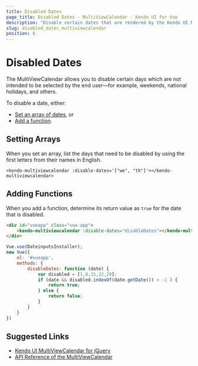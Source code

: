 ```yaml
---
title: Disabled Dates
page_title: Disabled Dates - MultiViewCalendar - Kendo UI for Vue
description: "Disable certain dates that are rendered by the Kendo UI MultiViewCalendar wrapper for Vue."
slug: disabled_dates_multiviewcalendar
position: 6
---
```


# Disabled Dates

The MultiViewCalendar allows you to disable certain days which are not intended to be selected by the end user&mdash;for example, weekends, national holidays, and others.

To disable a date, either:

* [Set an array of dates](#toc-setting-arrays), or
* [Add a function](#toc-adding-functions).

## Setting Arrays

When you set an array, list the days that need to be disabled by using the first letters from their names in English.

```html-preview
<kendo-multiviewcalendar :disable-dates='["we", "th"]'></kendo-multiviewcalendar>
```

## Adding Functions

When you add a function, determine its return value as `true` for the date that is disabled.

```html
<div id="vueapp" class="vue-app">
	<kendo-multiviewcalendar :disable-dates="disableDates"></kendo-multiviewcalendar>
</div>
```
```js
Vue.use(DateinputsInstaller);
new Vue({
	el: '#vueapp',
	methods: {
		disableDates: function (date) {
			var disabled = [1,8,15,22,29];
			if (date && disabled.indexOf(date.getDate()) > -1 ) {
				return true;
			} else {
				return false;
			}
		}
	}
})
```

## Suggested Links

* [Kendo UI MultiViewCalendar for jQuery](https://docs.telerik.com/kendo-ui/controls/scheduling/multiviewcalendar/overview)
* [API Reference of the MultiViewCalendar](https://docs.telerik.com/kendo-ui/api/javascript/ui/multiviewcalendar)
